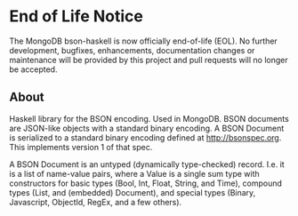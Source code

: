 # End of Life Notice
The MongoDB bson-haskell is now officially end-of-life (EOL). No further development, bugfixes, enhancements, documentation changes or maintenance will be provided by this project and pull requests will no longer be accepted.

## About

Haskell library for the BSON encoding. Used in MongoDB.
BSON documents are JSON-like objects with a standard binary encoding.
A BSON Document is serialized to a standard binary encoding defined at <http://bsonspec.org>. This implements version 1 of that spec.

A BSON Document is an untyped (dynamically type-checked) record. I.e. it is a list of name-value pairs, where a Value is a single sum type with constructors for basic types (Bool, Int, Float, String, and Time), compound types (List, and (embedded) Document), and special types (Binary, Javascript, ObjectId, RegEx, and a few others).
